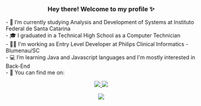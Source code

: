 ### <p align="center">Hey there! Welcome to my profile ✨</p>

<!--
**sarahCamargo/sarahCamargo** is a ✨ _special_ ✨ repository because its `README.md` (this file) appears on your GitHub profile.-->
<p align="center>">
- 📕 I’m currently studying Analysis and Development of Systems at Instituto Federal de Santa Catarina<br />
- 🎓 I graduated in a Technical High School as a Computer Technician<br />
- 👩‍💻 I'm working as Entry Level Developer at Philips Clinical Informatics - Blumenau/SC<br />
- 💻 I’m learning Java and Javascript languages and I'm mostly interested in Back-End<br />
- 📌 You can find me on:<br />
</p>
<p align="center">
  <a href='https://www.linkedin.com/in/sarah-carolina-camargo/' target="_blank">
    <img src="https://img.shields.io/badge/LinkedIn-0077B5?style=for-the-badge&logo=linkedin&logoColor=white"/>
  </a>
  <a href='https://www.instagram.com/sarah.ccamargo/' target="_blank">
    <img src="https://img.shields.io/badge/Instagram-E4405F?style=for-the-badge&logo=instagram&logoColor=white"/>
  </a>
</p>

<p align="center">
  <a href="https://github.com/sarahCamargo/github-readme-stats">
    <img src="https://github-readme-stats.vercel.app/api/top-langs/?username=sarahCamargo&layout=compact" />
  </a>
</p>
